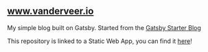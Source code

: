 ## www.vanderveer.io
My simple blog built on Gatsby. Started from the [Gatsby Starter Blog][1]

This repository is linked to a Static Web App, you can find it [here][2]!

[1]: https://github.com/gatsbyjs/gatsby-starter-blog
[2]: https://www.vanderveer.io/